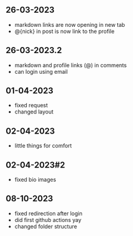 ## 26-03-2023
- markdown links are now opening in new tab
- @{nick} in post is now link to the profile

## 26-03-2023.2
- markdown and profile links (@) in comments
- can login using email

## 01-04-2023
- fixed request
- changed layout

## 02-04-2023
- little things for comfort

## 02-04-2023#2
- fixed bio images

## 08-10-2023
- fixed redirection after login
- did first github actions yay
- changed folder structure
